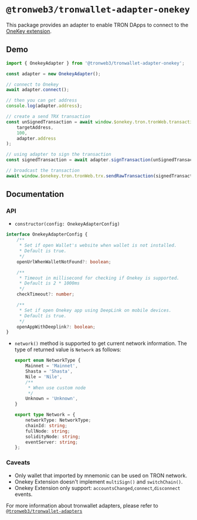 # `@tronweb3/tronwallet-adapter-onekey`

This package provides an adapter to enable TRON DApps to connect to the [OneKey extension](https://chrome.google.com/webstore/detail/jnmbobjmhlngoefaiojfljckilhhlhcj).

## Demo

```typescript
import { OnekeyAdapter } from '@tronweb3/tronwallet-adapter-onekey';

const adapter = new OnekeyAdapter();

// connect to Onekey
await adapter.connect();

// then you can get address
console.log(adapter.address);

// create a send TRX transaction
const unSignedTransaction = await window.$onekey.tron.tronWeb.transactionBuilder.sendTrx(
    targetAddress,
    100,
    adapter.address
);

// using adapter to sign the transaction
const signedTransaction = await adapter.signTransaction(unSignedTransaction);

// broadcast the transaction
await window.$onekey.tron.tronWeb.trx.sendRawTransaction(signedTransaction);
```

## Documentation

### API

-   `constructor(config: OnekeyAdapterConfig)`

```typescript
interface OnekeyAdapterConfig {
    /**
     * Set if open Wallet's website when wallet is not installed.
     * Default is true.
     */
    openUrlWhenWalletNotFound?: boolean;

    /**
     * Timeout in millisecond for checking if Onekey is supported.
     * Default is 2 * 1000ms
     */
    checkTimeout?: number;

    /**
     * Set if open Onekey app using DeepLink on mobile devices.
     * Default is true.
     */
    openAppWithDeeplink?: boolean;
}
```

-   `network()` method is supported to get current network information. The type of returned value is `Network` as follows:

    ```typescript
    export enum NetworkType {
        Mainnet = 'Mainnet',
        Shasta = 'Shasta',
        Nile = 'Nile',
        /**
         * When use custom node
         */
        Unknown = 'Unknown',
    }

    export type Network = {
        networkType: NetworkType;
        chainId: string;
        fullNode: string;
        solidityNode: string;
        eventServer: string;
    };
    ```

### Caveats

-   Only wallet that imported by mnemonic can be used on TRON network.
-   Onekey Extension doesn't implement `multiSign()` and `switchChain()`.
-   Onekey Extension only support: `accountsChanged`,`connect`,`disconnect` events.

For more information about tronwallet adapters, please refer to [`@tronweb3/tronwallet-adapters`](https://github.com/tronweb3/tronwallet-adapter/tree/main/packages/adapters/adapters)
